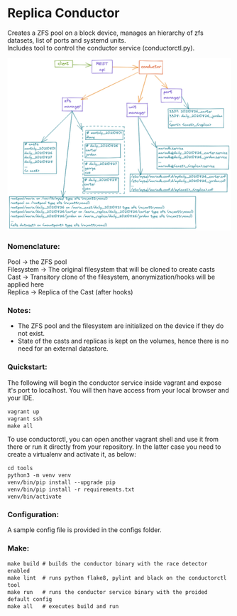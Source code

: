 # Replica Conductor
Creates a ZFS pool on a block device, manages an hierarchy of zfs datasets, list of
ports and systemd units.  
Includes tool to control the conductor service (conductorctl.py).

![](diagram.png)

### Nomenclature:
Pool -> the ZFS pool  
Filesystem -> The original filesystem that will be cloned to create casts  
Cast -> Transitory clone of the filesystem, anonymization/hooks will be applied here  
Replica -> Replica of the Cast (after hooks)

### Notes:
* The ZFS pool and the filesystem are initialized on the device if they do not exist.
* State of the casts and replicas is kept on the volumes, hence there is no need for
an external datastore.

### Quickstart:
The following will begin the conductor service inside vagrant and expose it's port to
localhost. You will then have access from your local browser and your IDE.
```shell
vagrant up
vagrant ssh
make all
```

To use conductorctl, you can open another vagrant shell and use it from there or run it
directly from your repository. In the latter case you need to create a virtualenv and
activate it, as below:
```shell
cd tools
python3 -m venv venv
venv/bin/pip install --upgrade pip
venv/bin/pip install -r requirements.txt
venv/bin/activate
```

### Configuration:
A sample config file is provided in the configs folder.

### Make:
```shell
make build # builds the conductor binary with the race detector enabled
make lint  # runs python flake8, pylint and black on the conductorctl tool
make run   # runs the conductor service binary with the proided default config
make all   # executes build and run
```
